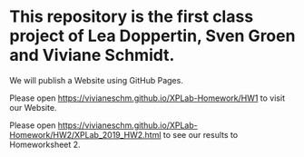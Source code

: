 # This repository is the first class project of Lea Doppertin, Sven Groen and Viviane Schmidt.
We will publish a Website using GitHub Pages.

Please open https://vivianeschm.github.io/XPLab-Homework/HW1 to visit our Website.

Please open https://vivianeschm.github.io/XPLab-Homework/HW2/XPLab_2019_HW2.html to see our results to Homeworksheet 2. 
